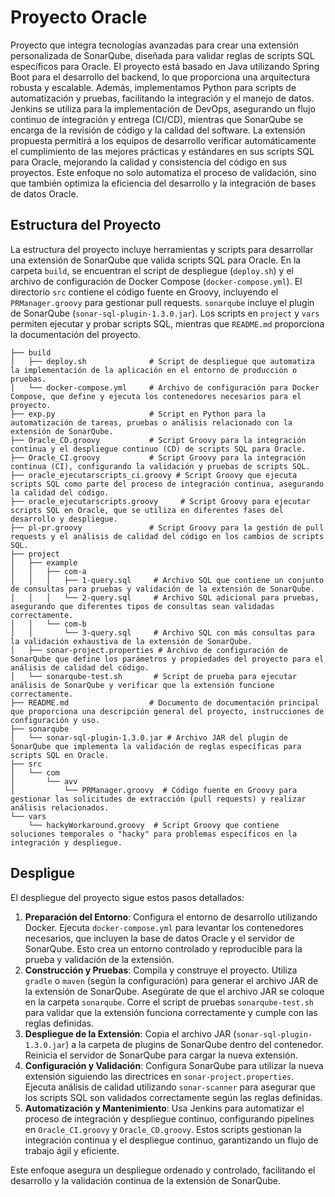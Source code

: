 # Proyecto Oracle

Proyecto que integra tecnologías avanzadas para crear una extensión personalizada de SonarQube, diseñada para validar reglas de scripts SQL específicos para Oracle. El proyecto está basado en Java utilizando Spring Boot para el desarrollo del backend, lo que proporciona una arquitectura robusta y escalable. Además, implementamos Python para scripts de automatización y pruebas, facilitando la integración y el manejo de datos. Jenkins se utiliza para la implementación de DevOps, asegurando un flujo continuo de integración y entrega (CI/CD), mientras que SonarQube se encarga de la revisión de código y la calidad del software. La extensión propuesta permitirá a los equipos de desarrollo verificar automáticamente el cumplimiento de las mejores prácticas y estándares en sus scripts SQL para Oracle, mejorando la calidad y consistencia del código en sus proyectos. Este enfoque no solo automatiza el proceso de validación, sino que también optimiza la eficiencia del desarrollo y la integración de bases de datos Oracle.

## Estructura del Proyecto

La estructura del proyecto incluye herramientas y scripts para desarrollar una extensión de SonarQube que valida scripts SQL para Oracle. En la carpeta `build`, se encuentran el script de despliegue (`deploy.sh`) y el archivo de configuración de Docker Compose (`docker-compose.yml`). El directorio `src` contiene el código fuente en Groovy, incluyendo el `PRManager.groovy` para gestionar pull requests. `sonarqube` incluye el plugin de SonarQube (`sonar-sql-plugin-1.3.0.jar`). Los scripts en `project` y `vars` permiten ejecutar y probar scripts SQL, mientras que `README.md` proporciona la documentación del proyecto.

```
├── build
│   ├── deploy.sh              # Script de despliegue que automatiza la implementación de la aplicación en el entorno de producción o pruebas.
│   └── docker-compose.yml     # Archivo de configuración para Docker Compose, que define y ejecuta los contenedores necesarios para el proyecto.
├── exp.py                     # Script en Python para la automatización de tareas, pruebas o análisis relacionado con la extensión de SonarQube.
├── Oracle_CD.groovy           # Script Groovy para la integración continua y el despliegue continuo (CD) de scripts SQL para Oracle.
├── Oracle_CI.groovy           # Script Groovy para la integración continua (CI), configurando la validación y pruebas de scripts SQL.
├── oracle_ejecutarscripts_ci.groovy # Script Groovy que ejecuta scripts SQL como parte del proceso de integración continua, asegurando la calidad del código.
├── oracle_ejecutarscripts.groovy     # Script Groovy para ejecutar scripts SQL en Oracle, que se utiliza en diferentes fases del desarrollo y despliegue.
├── pl-pr.groovy               # Script Groovy para la gestión de pull requests y el análisis de calidad del código en los cambios de scripts SQL.
├── project
│   ├── example
│   │   ├── com-a
│   │   │   ├── 1-query.sql     # Archivo SQL que contiene un conjunto de consultas para pruebas y validación de la extensión de SonarQube.
│   │   │   └── 2-query.sql     # Archivo SQL adicional para pruebas, asegurando que diferentes tipos de consultas sean validadas correctamente.
│   │   └── com-b
│   │       └── 3-query.sql     # Archivo SQL con más consultas para la validación exhaustiva de la extensión de SonarQube.
│   ├── sonar-project.properties # Archivo de configuración de SonarQube que define los parámetros y propiedades del proyecto para el análisis de calidad del código.
│   └── sonarqube-test.sh       # Script de prueba para ejecutar análisis de SonarQube y verificar que la extensión funcione correctamente.
├── README.md                  # Documento de documentación principal que proporciona una descripción general del proyecto, instrucciones de configuración y uso.
├── sonarqube
│   └── sonar-sql-plugin-1.3.0.jar # Archivo JAR del plugin de SonarQube que implementa la validación de reglas específicas para scripts SQL en Oracle.
├── src
│   └── com
│       └── avv
│           └── PRManager.groovy  # Código fuente en Groovy para gestionar las solicitudes de extracción (pull requests) y realizar análisis relacionados.
└── vars
    └── hackyWorkaround.groovy  # Script Groovy que contiene soluciones temporales o "hacky" para problemas específicos en la integración y despliegue.

```

## Despligue


El despliegue del proyecto sigue estos pasos detallados:

1. **Preparación del Entorno**: Configura el entorno de desarrollo utilizando Docker. Ejecuta `docker-compose.yml` para levantar los contenedores necesarios, que incluyen la base de datos Oracle y el servidor de SonarQube. Esto crea un entorno controlado y reproducible para la prueba y validación de la extensión.
2. **Construcción y Pruebas**: Compila y construye el proyecto. Utiliza `gradle` o `maven` (según la configuración) para generar el archivo JAR de la extensión de SonarQube. Asegúrate de que el archivo JAR se coloque en la carpeta `sonarqube`. Corre el script de pruebas `sonarqube-test.sh` para validar que la extensión funciona correctamente y cumple con las reglas definidas.
3. **Despliegue de la Extensión**: Copia el archivo JAR (`sonar-sql-plugin-1.3.0.jar`) a la carpeta de plugins de SonarQube dentro del contenedor. Reinicia el servidor de SonarQube para cargar la nueva extensión.
4. **Configuración y Validación**: Configura SonarQube para utilizar la nueva extensión siguiendo las directrices en `sonar-project.properties`. Ejecuta análisis de calidad utilizando `sonar-scanner` para asegurar que los scripts SQL son validados correctamente según las reglas definidas.
5. **Automatización y Mantenimiento**: Usa Jenkins para automatizar el proceso de integración y despliegue continuo, configurando pipelines en `Oracle_CI.groovy` y `Oracle_CD.groovy`. Estos scripts gestionan la integración continua y el despliegue continuo, garantizando un flujo de trabajo ágil y eficiente.

Este enfoque asegura un despliegue ordenado y controlado, facilitando el desarrollo y la validación continua de la extensión de SonarQube.
